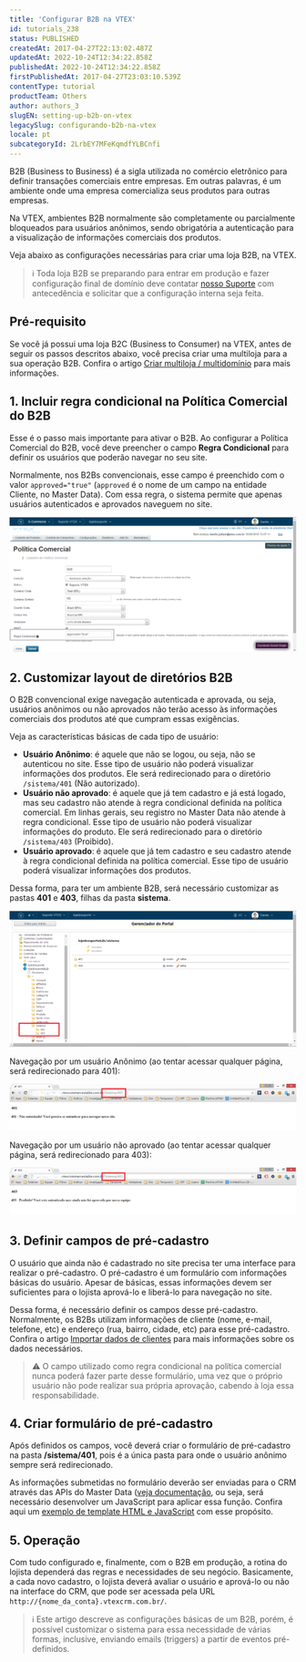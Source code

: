 ```yaml
---
title: 'Configurar B2B na VTEX'
id: tutorials_238
status: PUBLISHED
createdAt: 2017-04-27T22:13:02.487Z
updatedAt: 2022-10-24T12:34:22.858Z
publishedAt: 2022-10-24T12:34:22.858Z
firstPublishedAt: 2017-04-27T23:03:10.539Z
contentType: tutorial
productTeam: Others
author: authors_3
slugEN: setting-up-b2b-on-vtex
legacySlug: configurando-b2b-na-vtex
locale: pt
subcategoryId: 2LrbEY7MFeKqmdfYLBCnfi
---
```


B2B (Business to Business) é a sigla utilizada no comércio eletrônico para definir transações comerciais entre empresas. Em outras palavras, é um ambiente onde uma empresa comercializa seus produtos para outras empresas.

Na VTEX, ambientes B2B normalmente são completamente ou parcialmente bloqueados para usuários anônimos, sendo obrigatória a autenticação para a visualização de informações comerciais dos produtos.

Veja abaixo as configurações necessárias para criar uma loja B2B, na VTEX.

> ℹ️ Toda loja B2B se preparando para entrar em produção e fazer configuração final de domínio deve contatar [nosso Suporte](https://support.vtex.com/hc/pt-br/requests) com antecedência e solicitar que a configuração interna seja feita.

## Pré-requisito

Se você já possui uma loja B2C (Business to Consumer) na VTEX, antes de seguir os passos descritos abaixo, você precisa criar uma multiloja para a sua operação B2B. Confira o artigo [Criar multiloja / multidomínio](https://help.vtex.com/pt/tutorial/como-criar-multiloja-multidominio--tutorials_510) para mais informações.

## 1. Incluir regra condicional na Política Comercial do B2B

Esse é o passo mais importante para ativar o B2B. Ao configurar a Política Comercial do B2B, você deve preencher o campo __Regra Condicional__ para definir os usuários que poderão navegar no seu site.

Normalmente, nos B2Bs convencionais, esse campo é preenchido com o valor `approved="true"` (`approved` é o nome de um campo na entidade Cliente, no Master Data). Com essa regra, o sistema permite que apenas usuários autenticados e aprovados naveguem no site.

![](https://raw.githubusercontent.com/vtexdocs/help-center-content/refs/heads/main/docs/pt/tutorials/B2B/practical-guides/configurando-b2b-na-vtex_1.png)

## 2. Customizar layout de diretórios B2B

O B2B convencional exige navegação autenticada e aprovada, ou seja, usuários anônimos ou não aprovados não terão acesso às informações comerciais dos produtos até que cumpram essas exigências.

Veja as características básicas de cada tipo de usuário:

- **Usuário Anônimo**: é aquele que não se logou, ou seja, não se autenticou no site. Esse tipo de usuário não poderá visualizar informações dos produtos. Ele será redirecionado para o diretório `/sistema/401` (Não autorizado).
- **Usuário não aprovado**: é aquele que já tem cadastro e já está logado, mas seu cadastro não atende à regra condicional definida na política comercial. Em linhas gerais, seu registro no Master Data não atende à regra condicional. Esse tipo de usuário não poderá visualizar informações do produto. Ele será redirecionado para o diretório `/sistema/403` (Proibido).
- **Usuário aprovado**: é aquele que já tem cadastro e seu cadastro atende à regra condicional definida na política comercial. Esse tipo de usuário poderá visualizar informações dos produtos.

Dessa forma, para ter um ambiente B2B, será necessário customizar as pastas **401** e **403**, filhas da pasta **sistema**.

![](https://raw.githubusercontent.com/vtexdocs/help-center-content/refs/heads/main/docs/pt/tutorials/B2B/practical-guides/configurando-b2b-na-vtex_2.png)

Navegação por um usuário Anônimo (ao tentar acessar qualquer página, será redirecionado para 401):

![](https://raw.githubusercontent.com/vtexdocs/help-center-content/refs/heads/main/docs/pt/tutorials/B2B/practical-guides/configurando-b2b-na-vtex_3.png)

Navegação por um usuário não aprovado (ao tentar acessar qualquer página, será redirecionado para 403):

![](https://raw.githubusercontent.com/vtexdocs/help-center-content/refs/heads/main/docs/pt/tutorials/B2B/practical-guides/configurando-b2b-na-vtex_4.png)

## 3. Definir campos de pré-cadastro

O usuário que ainda não é cadastrado no site precisa ter uma interface para realizar o pré-cadastro. O pré-cadastro é um formulário com informações básicas do usuário. Apesar de básicas, essas informações devem ser suficientes para o lojista aprová-lo e liberá-lo para navegação no site.

Dessa forma, é necessário definir os campos desse pré-cadastro. Normalmente, os B2Bs utilizam informações de cliente (nome, e-mail, telefone, etc) e endereço (rua, bairro, cidade, etc) para esse pré-cadastro. Confira o artigo [Importar dados de clientes](https://help.vtex.com/pt/tutorial/importando-dados-de-clientes-brasil--2zWYVOyj0sISYQmeUwCsI0 "Importar dados de clientes - Brasil") para mais informações sobre os dados necessários.

> ⚠️ O campo utilizado como regra condicional na política comercial nunca poderá fazer parte desse formulário, uma vez que o próprio usuário não pode realizar sua própria aprovação, cabendo à loja essa responsabilidade.

## 4. Criar formulário de pré-cadastro

Após definidos os campos, você deverá criar o formulário de pré-cadastro na pasta **/sistema/401**, pois é a única pasta para onde o usuário anônimo sempre será redirecionado.

As informações submetidas no formulário deverão ser enviadas para o CRM através das APIs do Master Data ([veja documentação](https://developers.vtex.com/reference/master-data-api-v2-overview), ou seja, será necessário desenvolver um JavaScript para aplicar essa função. Confira aqui um [exemplo de template HTML e JavaScript](//assets.contentful.com/alneenqid6w5/5PJaFVGdOwomgCYG66g2M4/ac29ba69fdd11cb8c87b88a0a6a62795/ExemploTemplateB2B.rar "Exemplo de template HTML e JS") com esse propósito.

## 5. Operação

Com tudo configurado e, finalmente, com o B2B em produção, a rotina do lojista dependerá das regras e necessidades de seu negócio. Basicamente, a cada novo cadastro, o lojista deverá avaliar o usuário e aprová-lo ou não na interface do CRM, que pode ser acessada pela URL `http://{nome_da_conta}.vtexcrm.com.br/`.

> ℹ️ Este artigo descreve as configurações básicas de um B2B, porém, é possível customizar o sistema para essa necessidade de várias formas, inclusive, enviando emails (triggers) a partir de eventos pré-definidos. 
